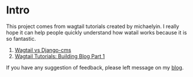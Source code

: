 # Intro

This project comes from wagtail tutorials created by michaelyin. I really hope it can help people quickly understand how watail works because it is so fantastic.

1. [Wagtail vs Django-cms](https://blog.michaelyin.info/2017/06/19/python-cms-framework-review-wagtail-vs-django-cms/)
2. [Wagtail Tutorials: Building Blog Part 1](https://blog.michaelyin.info/2017/06/23/wagtail-tutorials-building-blog-part-1/)

If you have any suggestion of feedback, please left message on my [blog](https://blog.michaelyin.info).
